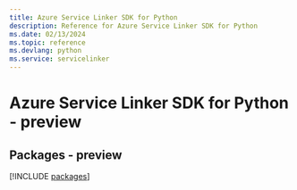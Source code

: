 ```yaml
---
title: Azure Service Linker SDK for Python
description: Reference for Azure Service Linker SDK for Python
ms.date: 02/13/2024
ms.topic: reference
ms.devlang: python
ms.service: servicelinker
---
```

# Azure Service Linker SDK for Python - preview
## Packages - preview
[!INCLUDE [packages](service-linker-index.md)]